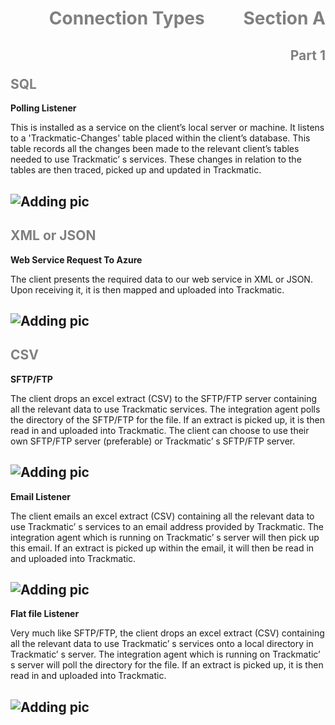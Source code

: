 <h1>
<div style="text-align: center;">
    <span style="color:grey">
        Connection Types
    </span>
    <span style="float:right;color:grey">Section A</span>
</div>
</h1>
<h2>
<span style="float:right;color:grey">Part 1</span>
</h2>
<br /> 

## <span style="color:grey">SQL</span>
__Polling Listener__

This is installed as a service on the client’s local server or machine. It listens to a 'Trackmatic-Changes' table placed within the client’s database. This table records all the changes been made to the relevant client’s tables needed to use Trackmatic’ s services. These changes in relation to the tables are then traced, picked up and updated in Trackmatic.

## ![Adding pic](../../Images/pollingListener.jpg)

## <span style="color:grey">XML or JSON</span>
__Web Service Request To Azure__

The client presents the required data to our web service in XML or JSON. Upon receiving it, it is then mapped and uploaded into Trackmatic.

## ![Adding pic](../../Images/webServiceListener.jpg)

## <span style="color:grey">CSV</span>
__SFTP/FTP__

The client drops an excel extract (CSV) to the SFTP/FTP server containing all the relevant data to use Trackmatic services. The integration agent polls the directory of the SFTP/FTP for the file. If an extract is picked up, it is then read in and uploaded into Trackmatic. The client can choose to use their own SFTP/FTP server (preferable) or Trackmatic’ s SFTP/FTP server.

## ![Adding pic](../../Images/sftp_ftpListener.jpg)

__Email Listener__

The client emails an excel extract (CSV) containing all the relevant data to use Trackmatic’ s services to an email address provided by Trackmatic. The integration agent which is running on Trackmatic’ s server will then pick up this email. If an extract is picked up within the email, it will then be read in and uploaded into Trackmatic.

## ![Adding pic](../../Images/emailListener.jpg)

__Flat file Listener__

Very much like SFTP/FTP, the client drops an excel extract (CSV) containing all the relevant data to use Trackmatic’ s services onto a local directory in Trackmatic’  s server. The integration agent which is running on Trackmatic’ s server will poll the directory for the file. If an extract is picked up, it is then read in and uploaded into Trackmatic.

## ![Adding pic](../../Images/flatFileListener.jpg)